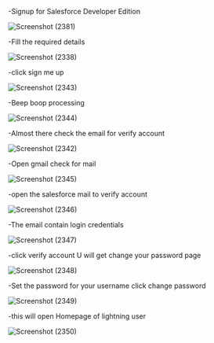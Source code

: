 -Signup for Salesforce Developer Edition

![Screenshot (2381)](https://user-images.githubusercontent.com/91931504/180611423-02ad4231-7463-466f-8d04-0095430d4b90.png)

-Fill the required details

![Screenshot (2338)](https://user-images.githubusercontent.com/91931504/180633186-46f88f8b-942c-4645-b20f-eaaf04ce9973.png)

-click sign me up 

![Screenshot (2343)](https://user-images.githubusercontent.com/91931504/180633195-dd11d1f1-3b80-40bb-bdba-d3ff0e7bfb8b.png)

-Beep boop processing

![Screenshot (2344)](https://user-images.githubusercontent.com/91931504/180633205-9f72fca0-c79b-412d-8366-d53bf33c8689.png)

-Almost there check the email for verify account

![Screenshot (2342)](https://user-images.githubusercontent.com/91931504/180633223-cfb4320c-02f3-41c7-8f40-d400eae54ee5.png)

-Open gmail check for mail

![Screenshot (2345)](https://user-images.githubusercontent.com/91931504/180633234-180cc6a9-2784-4625-a94a-7ad82e89bdcc.png)

-open the salesforce mail to verify account

![Screenshot (2346)](https://user-images.githubusercontent.com/91931504/180633243-e7e5931a-4cf7-4f81-b1ab-8922af0d0dc1.png)

-The email contain login credentials

![Screenshot (2347)](https://user-images.githubusercontent.com/91931504/180633282-634f80f7-62c8-4ae7-94ab-96e4fef6a36b.png)

-click verify account U will get change your password page

![Screenshot (2348)](https://user-images.githubusercontent.com/91931504/180715212-6f8231e7-cf4a-4423-a629-1b6e73c06db6.png)

-Set the password for your username click change password

![Screenshot (2349)](https://user-images.githubusercontent.com/91931504/180715356-02c259b6-b595-488d-a2c3-2c078ea3eb59.png)

-this will open Homepage of lightning user

![Screenshot (2350)](https://user-images.githubusercontent.com/91931504/180715842-32f3c2b9-a4b6-4c8c-9aed-8a14084327d6.png)




